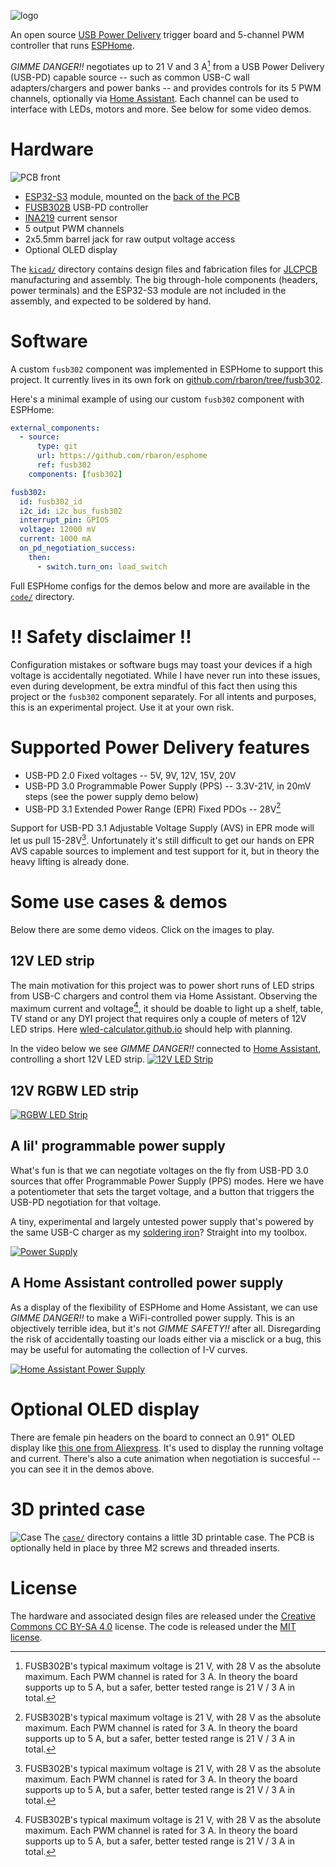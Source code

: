 ![logo](./media/logo.jpg)

An open source [USB Power Delivery](https://en.wikipedia.org/wiki/USB_hardware#USB_Power_Delivery) trigger board and 5-channel PWM controller that runs [ESPHome](https://esphome.io).

_GIMME DANGER!!_ negotiates up to 21 V and 3 A[^1] from a USB Power Delivery (USB-PD) capable source -- such as common USB-C wall adapters/chargers and power banks -- and provides controls for its 5 PWM channels, optionally via [Home Assistant](https://home-assistant.io). Each channel can be used to interface with LEDs, motors and more. See below for some video demos.

# Hardware
![PCB front](./media/gimme-danger-front.jpg)
* [ESP32-S3](https://www.espressif.com/en/products/socs/esp32-s3) module, mounted on the [back of the PCB](./media/gimme-danger-back.jpg)
* [FUSB302B](https://www.onsemi.com/products/interfaces/usb-type-c/fusb302b) USB-PD controller
* [INA219](https://www.ti.com/product/INA219) current sensor
* 5 output PWM channels
* 2x5.5mm barrel jack for raw output voltage access
* Optional OLED display

The [`kicad/`](./kicad/) directory contains design files and fabrication files for [JLCPCB](https://jlcpcb.com) manufacturing and assembly. The big through-hole components (headers, power terminals) and the ESP32-S3 module are not included in the assembly, and expected to be soldered by hand.

# Software
A custom `fusb302` component was implemented in ESPHome to support this project. It currently lives in its own fork on [github.com/rbaron/tree/fusb302](https://github.com/rbaron/esphome/tree/fusb302).

Here's a minimal example of using our custom `fusb302` component with ESPHome:

```yaml
external_components:
  - source:
      type: git
      url: https://github.com/rbaron/esphome
      ref: fusb302
    components: [fusb302]

fusb302:
  id: fusb302_id
  i2c_id: i2c_bus_fusb302
  interrupt_pin: GPIO5
  voltage: 12000 mV
  current: 1000 mA
  on_pd_negotiation_success:
    then:
      - switch.turn_on: load_switch
```

Full ESPHome configs for the demos below and more are available in the [`code/`](./code) directory.

# ‼️ Safety disclaimer ‼️
Configuration mistakes or software bugs may toast your devices if a high voltage is accidentally negotiated. While I have never run into these issues, even during development, be extra mindful of this fact then using this project or the `fusb302` component separately. For all intents and purposes, this is an experimental project. Use it at your own risk.

# Supported Power Delivery features
* USB-PD 2.0 Fixed voltages -- 5V, 9V, 12V, 15V, 20V
* USB-PD 3.0 Programmable Power Supply (PPS) -- 3.3V-21V, in 20mV steps (see the power supply demo below)
* USB-PD 3.1 Extended Power Range (EPR) Fixed PDOs -- 28V[^1]

Support for USB-PD 3.1 Adjustable Voltage Supply (AVS) in EPR mode will let us pull 15-28V[^1]. Unfortunately it's still difficult to get our hands on EPR AVS capable sources to implement and test support for it, but in theory the heavy lifting is already done.

# Some use cases & demos
Below there are some demo videos. Click on the images to play.

## 12V LED strip
The main motivation for this project was to power short runs of LED strips from USB-C chargers and control them via Home Assistant. Observing the maximum current and voltage[^1], it should be doable to light up a shelf, table, TV stand or any DYI project that requires only a couple of meters of 12V LED strips. Here [wled-calculator.github.io](https://wled-calculator.github.io/) should help with planning.

In the video below we see _GIMME DANGER!!_ connected to [Home Assistant](https://www.home-assistant.io), controlling a short 12V LED strip.
[![12V LED Strip](https://img.youtube.com/vi/a7QtX55lgi8/maxres1.jpg)](https://youtu.be/a7QtX55lgi8)

## 12V RGBW LED strip
[![RGBW LED Strip](https://img.youtube.com/vi/ThnvIa4zbsM/maxres1.jpg)](https://youtu.be/ThnvIa4zbsM)

## A lil' programmable power supply
What's fun is that we can negotiate voltages on the fly from USB-PD 3.0 sources that offer Programmable Power Supply (PPS) modes. Here we have a potentiometer that sets the target voltage, and a button that triggers the USB-PD negotiation for that voltage.

A tiny, experimental and largely untested power supply that's powered by the same USB-C charger as my [soldering iron](https://pine64.com/product/pinecil-smart-mini-portable-soldering-iron/)? Straight into my toolbox.

[![Power Supply](https://img.youtube.com/vi/3Acu_VfSuck/maxres1.jpg)](https://youtu.be/3Acu_VfSuck)

## A Home Assistant controlled power supply
As a display of the flexibility of ESPHome and Home Assistant, we can use _GIMME DANGER!!_ to make a WiFi-controlled power supply. This is an objectively terrible idea, but it's not _GIMME SAFETY!!_ after all. Disregarding the risk of accidentally toasting our loads either via a misclick or a bug, this may be useful for automating the collection of I-V curves.

[![Home Assistant Power Supply](https://img.youtube.com/vi/tXYciUaycYI/maxres1.jpg)](https://youtu.be/tXYciUaycYI)

# Optional OLED display
There are female pin headers on the board to connect an 0.91" OLED display like [this one from Aliexpress](https://aliexpress.com/item/1005004816561244.html). It's used to display the running voltage and current. There's also a cute animation when negotiation is succesful -- you can see it in the demos above.

# 3D printed case
![Case](./media/gimme-danger-case.jpg)
The [`case/`](./case) directory contains a little 3D printable case. The PCB is optionally held in place by three M2 screws and threaded inserts.

# License
The hardware and associated design files are released under the [Creative Commons CC BY-SA 4.0](https://creativecommons.org/licenses/by-sa/4.0/) license. The code is released under the [MIT license](https://opensource.org/licenses/MIT).


[^1]: FUSB302B's typical maximum voltage is 21 V, with 28 V as the absolute maximum. Each PWM channel is rated for 3 A. In theory the board supports up to 5 A, but a safer, better tested range is 21 V / 3 A in total.